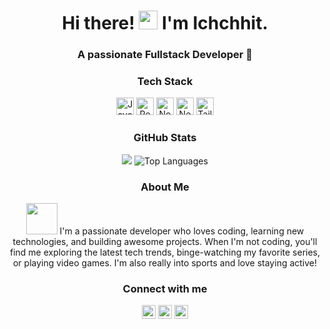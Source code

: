 <h1 align="center">
  Hi there! 
  <img src="https://media.giphy.com/media/hvRJCLFzcasrR4ia7z/giphy.gif" width="30px"/>
  I'm Ichchhit.
</h1>
<h3 align="center">
  A passionate Fullstack Developer 🚀
</h3>

<h3 align="center">Tech Stack</h3>
<p align="center">
  <img src="https://img.shields.io/badge/JavaScript-323330?style=for-the-badge&logo=javascript&logoColor=F7DF1E" alt="JavaScript" style="height:28px;"/>
  <img src="https://img.shields.io/badge/React-20232A?style=for-the-badge&logo=react&logoColor=61DAFB" alt="React" style="height:28px;"/>
  <img src="https://img.shields.io/badge/Node.js-339933?style=for-the-badge&logo=nodedotjs&logoColor=white" alt="Node.js" style="height:28px;"/>
  <img src="https://img.shields.io/badge/Next.js-000000?style=for-the-badge&logo=nextdotjs&logoColor=white" alt="Next.js" style="height:28px;"/>
  <img src="https://img.shields.io/badge/Tailwind_CSS-38B2AC?style=for-the-badge&logo=tailwind-css&logoColor=white" alt="Tailwind CSS" style="height:28px;"/>
</p>

<h3 align="center">GitHub Stats</h3>
<p align="center">
  <img src="https://github-readme-stats.vercel.app/api?username=Ichchhitmd&show_icons=true&theme=radical&count_private=true&include_all_commits=true&token=PAT_TOKEN alt="GitHub Stats" />
  <img src="https://github-readme-stats.vercel.app/api/top-langs/?username=Ichchhitmd&layout=compact&theme=radical&token=PAT_TOKEN" alt="Top Languages" />
</p>


<h3 align="center">About Me</h3>
<p align="center">
  <img src="https://media.giphy.com/media/xUOwGchAzwKzb0fj9a/giphy.gif" width="50">
  I'm a passionate developer who loves coding, learning new technologies, and building awesome projects. When I'm not coding, you'll find me exploring the latest tech trends, binge-watching my favorite series, or playing video games. I'm also really into sports and love staying active!

</p>



<h3 align="center">Connect with me</h3>
<p align="center">
  <a href="https://www.instagram.com/oldethicalrabbit/"><img src="https://img.shields.io/badge/Instagram-E4405F?style=for-the-badge&logo=instagram&logoColor=white" alt="Instagram" style="height:22px;"></a>
  <a href="https://www.linkedin.com/in/ichchhit-devkota/"><img src="https://img.shields.io/badge/LinkedIn-0077B5?style=for-the-badge&logo=linkedin&logoColor=white" alt="LinkedIn" style="height:22px;"></a>
  <a href="https://github.com/Ichchhitmd"><img src="https://img.shields.io/badge/GitHub-181717?style=for-the-badge&logo=github&logoColor=white" alt="GitHub" style="height:22px;"></a>
</p>




<!--
**Ichchhitmd/Ichchhitmd** is a ✨ _special_ ✨ repository because its `README.md` (this file) appears on your GitHub profile.

Here are some ideas to get you started:

- 🔭 I’m currently working on ...
- 🌱 I’m currently learning ...
- 👯 I’m looking to collaborate on ...
- 🤔 I’m looking for help with ...
- 💬 Ask me about ...
- 📫 How to reach me: ...
- 😄 Pronouns: ...
- ⚡ Fun fact: ...
-->
